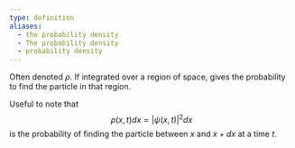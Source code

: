 ```yaml
---
type: definition
aliases:
  - the probability density
  - The probability density
  - probability density
---
```

Often denoted $\rho$. If integrated over a region of space, gives the probability to find the particle in that region. 

Useful to note that
$$
\rho(x,t)dx = |\psi(x,t)|^2dx
$$
is the probability of finding the particle between $x$ and $x+dx$ at a time $t$. 